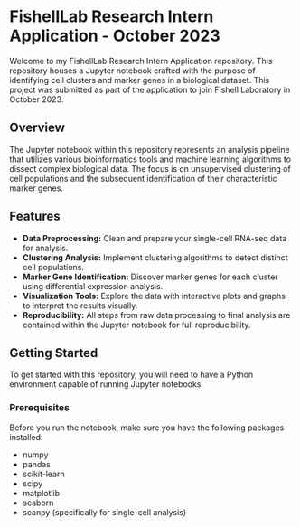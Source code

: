 # FishellLab Research Intern Application - October 2023

Welcome to my FishellLab Research Intern Application repository. This repository houses a Jupyter notebook crafted with the purpose of identifying cell clusters and marker genes in a biological dataset. This project was submitted as part of the application to join Fishell Laboratory in October 2023.

## Overview

The Jupyter notebook within this repository represents an analysis pipeline that utilizes various bioinformatics tools and machine learning algorithms to dissect complex biological data. The focus is on unsupervised clustering of cell populations and the subsequent identification of their characteristic marker genes.

## Features

- **Data Preprocessing:** Clean and prepare your single-cell RNA-seq data for analysis.
- **Clustering Analysis:** Implement clustering algorithms to detect distinct cell populations.
- **Marker Gene Identification:** Discover marker genes for each cluster using differential expression analysis.
- **Visualization Tools:** Explore the data with interactive plots and graphs to interpret the results visually.
- **Reproducibility:** All steps from raw data processing to final analysis are contained within the Jupyter notebook for full reproducibility.

## Getting Started

To get started with this repository, you will need to have a Python environment capable of running Jupyter notebooks. 

### Prerequisites

Before you run the notebook, make sure you have the following packages installed:

- numpy
- pandas
- scikit-learn
- scipy
- matplotlib
- seaborn
- scanpy (specifically for single-cell analysis)
